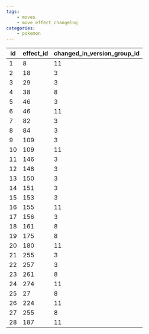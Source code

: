 ```yaml
---
tags:
    - moves
    - move_effect_changelog
categories:
    - pokemon
---
```


| id | effect_id | changed_in_version_group_id |
|----|-----------|-----------------------------|
| 1  | 8         | 11                          |
| 2  | 18        | 3                           |
| 3  | 29        | 3                           |
| 4  | 38        | 8                           |
| 5  | 46        | 3                           |
| 6  | 46        | 11                          |
| 7  | 82        | 3                           |
| 8  | 84        | 3                           |
| 9  | 109       | 3                           |
| 10 | 109       | 11                          |
| 11 | 146       | 3                           |
| 12 | 148       | 3                           |
| 13 | 150       | 3                           |
| 14 | 151       | 3                           |
| 15 | 153       | 3                           |
| 16 | 155       | 11                          |
| 17 | 156       | 3                           |
| 18 | 161       | 8                           |
| 19 | 175       | 8                           |
| 20 | 180       | 11                          |
| 21 | 255       | 3                           |
| 22 | 257       | 3                           |
| 23 | 261       | 8                           |
| 24 | 274       | 11                          |
| 25 | 27        | 8                           |
| 26 | 224       | 11                          |
| 27 | 255       | 8                           |
| 28 | 187       | 11                          |
